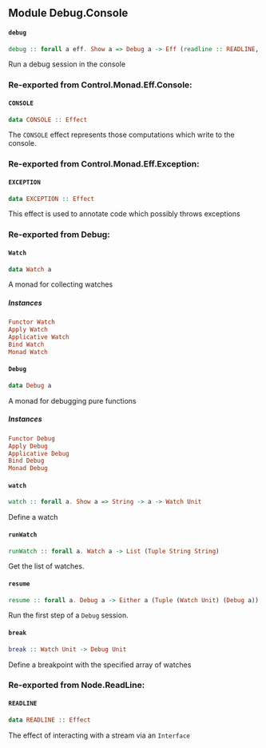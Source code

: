 ## Module Debug.Console

#### `debug`

``` purescript
debug :: forall a eff. Show a => Debug a -> Eff (readline :: READLINE, console :: CONSOLE, exception :: EXCEPTION | eff) Unit
```

Run a debug session in the console


### Re-exported from Control.Monad.Eff.Console:

#### `CONSOLE`

``` purescript
data CONSOLE :: Effect
```

The `CONSOLE` effect represents those computations which write to the
console.

### Re-exported from Control.Monad.Eff.Exception:

#### `EXCEPTION`

``` purescript
data EXCEPTION :: Effect
```

This effect is used to annotate code which possibly throws exceptions

### Re-exported from Debug:

#### `Watch`

``` purescript
data Watch a
```

A monad for collecting watches

##### Instances
``` purescript
Functor Watch
Apply Watch
Applicative Watch
Bind Watch
Monad Watch
```

#### `Debug`

``` purescript
data Debug a
```

A monad for debugging pure functions

##### Instances
``` purescript
Functor Debug
Apply Debug
Applicative Debug
Bind Debug
Monad Debug
```

#### `watch`

``` purescript
watch :: forall a. Show a => String -> a -> Watch Unit
```

Define a watch

#### `runWatch`

``` purescript
runWatch :: forall a. Watch a -> List (Tuple String String)
```

Get the list of watches.

#### `resume`

``` purescript
resume :: forall a. Debug a -> Either a (Tuple (Watch Unit) (Debug a))
```

Run the first step of a `Debug` session.

#### `break`

``` purescript
break :: Watch Unit -> Debug Unit
```

Define a breakpoint with the specified array of watches

### Re-exported from Node.ReadLine:

#### `READLINE`

``` purescript
data READLINE :: Effect
```

The effect of interacting with a stream via an `Interface`

